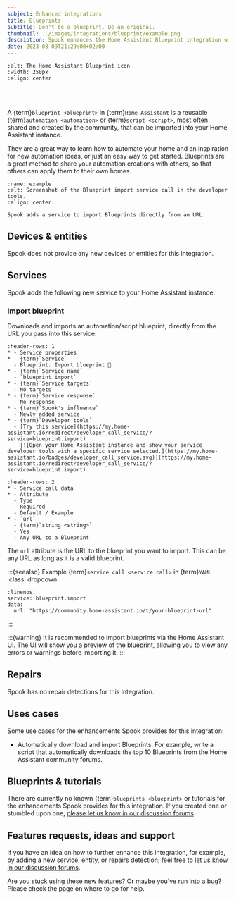 ```yaml
---
subject: Enhanced integrations
title: Blueprints
subtitle: Don't be a blueprint. Be an original.
thumbnail: ../images/integrations/blueprint/example.png
description: Spook enhances the Home Assistant Blueprint integration with new features to use in automations or scripts.
date: 2023-08-09T21:29:00+02:00
---
```


```{image} https://brands.home-assistant.io/blueprint/logo.png
:alt: The Home Assistant Blueprint icon
:width: 250px
:align: center
```

<br><br>

A {term}`blueprint <blueprint>` in {term}`Home Assistant` is a reusable {term}`automation <automation>` or {term}`script <script>`, most often shared and created by the community, that can be imported into your Home Assistant instance.

They are a great way to learn how to automate your home and an inspiration for new automation ideas, or just an easy way to get started. Blueprints are a great method to share your automation creations with others, so that others can apply them to their own homes.

```{figure} ../images/integrations/blueprint/example.png
:name: example
:alt: Screenshot of the Blueprint import service call in the developer tools.
:align: center

Spook adds a service to import Blueprints directly from an URL.
```

## Devices & entities

Spook does not provide any new devices or entities for this integration.

## Services

Spook adds the following new service to your Home Assistant instance:

### Import blueprint

Downloads and imports an automation/script blueprint, directly from the URL you pass into this service.

```{list-table}
:header-rows: 1
* - Service properties
* - {term}`Service`
  - Blueprint: Import blueprint 👻
* - {term}`Service name`
  - `blueprint.import`
* - {term}`Service targets`
  - No targets
* - {term}`Service response`
  - No response
* - {term}`Spook's influence`
  - Newly added service
* - {term}`Developer tools`
  - [Try this service](https://my.home-assistant.io/redirect/developer_call_service/?service=blueprint.import)
    [![Open your Home Assistant instance and show your service developer tools with a specific service selected.](https://my.home-assistant.io/badges/developer_call_service.svg)](https://my.home-assistant.io/redirect/developer_call_service/?service=blueprint.import)
```

```{list-table}
:header-rows: 2
* - Service call data
* - Attribute
  - Type
  - Required
  - Default / Example
* - `url`
  - {term}`string <string>`
  - Yes
  - Any URL to a Blueprint
```

The `url` attribute is the URL to the blueprint you want to import. This can be any URL as long as it is a valid blueprint.

:::{seealso} Example {term}`service call <service call>` in {term}`YAML`
:class: dropdown

```{code-block} yaml
:linenos:
service: blueprint.import
data:
  url: "https://community.home-assistant.io/t/your-blueprint-url"
```

:::

:::{warning}
It is recommended to import blueprints via the Home Assistant UI. The UI will show you a preview of the blueprint, allowing you to view any errors or warnings before importing it.
:::

## Repairs

Spook has no repair detections for this integration.

## Uses cases

Some use cases for the enhancements Spook provides for this integration:

- Automatically download and import Blueprints. For example, write a script that automatically downloads the top 10 Blueprints from the Home Assistant community forums.

## Blueprints & tutorials

There are currently no known {term}`blueprints <blueprint>` or tutorials for the enhancements Spook provides for this integration. If you created one or stumbled upon one, [please let us know in our discussion forums](https://github.com/frenck/spook/discussions).

## Features requests, ideas and support

If you have an idea on how to further enhance this integration, for example, by adding a new service, entity, or repairs detection; feel free to [let us know in our discussion forums](https://github.com/frenck/spook/discussions).

Are you stuck using these new features? Or maybe you've run into a bug? Please check the [](../support) page on where to go for help.
